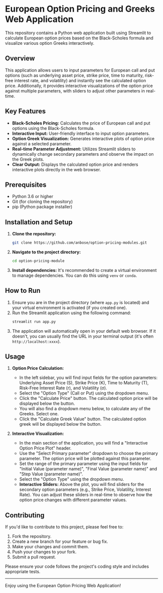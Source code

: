 # European Option Pricing and Greeks Web Application

This repository contains a Python web application built using Streamlit to calculate European option prices based on the Black-Scholes formula and visualize various option Greeks interactively.

## Overview

This application allows users to input parameters for European call and put options (such as underlying asset price, strike price, time to maturity, risk-free interest rate, and volatility) and instantly see the calculated option price. Additionally, it provides interactive visualizations of the option price against multiple parameters, with sliders to adjust other parameters in real-time.

## Key Features

* **Black-Scholes Pricing:** Calculates the price of European call and put options using the Black-Scholes formula.
* **Interactive Input:** User-friendly interface to input option parameters.
* **Option Greek Visualization:** Generates interactive plots of option price against a selected parameter.
* **Real-time Parameter Adjustment:** Utilizes Streamlit sliders to dynamically change secondary parameters and observe the impact on the Greek plots.
* **Clear Output:** Displays the calculated option price and renders interactive plots directly in the web browser.

## Prerequisites

* Python 3.6 or higher
* Git (for cloning the repository)
* pip (Python package installer)

## Installation and Setup

1.  **Clone the repository:**
    ```bash
    git clone https://github.com/anbose/option-pricing-modules.git
    ```
    
2.  **Navigate to the project directory:**
    ```bash
    cd option-pricing-module
    ```
    
3.  **Install dependencies:**
    It's recommended to create a virtual environment to manage dependencies. You can do this using `venv` or `conda`.
    

## How to Run

1.  Ensure you are in the project directory (where `app.py` is located) and your virtual environment is activated (if you created one).
2.  Run the Streamlit application using the following command:
    ```bash
    streamlit run app.py
    ```
3.  The application will automatically open in your default web browser. If it doesn't, you can usually find the URL in your terminal output (it's often `http://localhost:xxxx`).

## Usage

1.  **Option Price Calculation:**
    * In the left sidebar, you will find input fields for the option parameters: Underlying Asset Price (S), Strike Price (K), Time to Maturity (T), Risk-Free Interest Rate (r), and Volatility (σ).
    * Select the "Option Type" (Call or Put) using the dropdown menu.
    * Click the "Calculate Price" button. The calculated option price will be displayed below the button.
    * You will also find a dropdown menu below, to calculate any of the Greeks. Select one.
    * Click the "Calculate Greek Value" button. The calculated option greek will be displayed below the button.

2.  **Interactive Visualization:**
    * In the main section of the application, you will find a "Interactive Option Price Plot" header.
    * Use the "Select Primary parameter" dropdown to choose the primary parameter. The option price will be plotted against this parameter.
    * Set the range of the primary parameter using the input fields for "Initial Value (parameter name)", "Final Value (parameter name)" and "Step Value (parameter name)".
    * Select the "Option Type" using the dropdown menu. 
    * **Interactive Sliders:** Above the plot, you will find sliders for the secondary option parameters (e.g., Strike Price, Volatility, Interest Rate). You can adjust these sliders in real-time to observe how the option price changes with different parameter values.

## Contributing

If you'd like to contribute to this project, please feel free to:

1.  Fork the repository.
2.  Create a new branch for your feature or bug fix.
3.  Make your changes and commit them.
4.  Push your changes to your fork.
5.  Submit a pull request.

Please ensure your code follows the project's coding style and includes appropriate tests.

---

Enjoy using the European Option Pricing Web Application!
